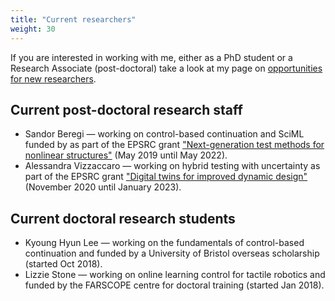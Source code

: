 ```yaml
---
title: "Current researchers"
weight: 30
---
```


If you are interested in working with me, either as a PhD student or a Research Associate (post-doctoral) take a look at my page on [opportunities for new researchers](../new-researchers/).

## Current post-doctoral research staff

* Sandor Beregi &mdash; working on control-based continuation and SciML funded by as part of the EPSRC grant ["Next-generation test methods for nonlinear structures"](https://gow.epsrc.ukri.org/NGBOViewGrant.aspx?GrantRef=EP/P019323/1) (May 2019 until May 2022).
* Alessandra Vizzaccaro &mdash; working on hybrid testing with uncertainty as part of the EPSRC grant ["Digital twins for improved dynamic design"](https://gow.epsrc.ukri.org/NGBOViewGrant.aspx?GrantRef=EP/R006768/1) (November 2020 until January 2023).

## Current doctoral research students

* Kyoung Hyun Lee &mdash; working on the fundamentals of control-based continuation and funded by a University of Bristol overseas scholarship (started Oct 2018).
* Lizzie Stone &mdash; working on online learning control for tactile robotics and funded by the FARSCOPE centre for doctoral training (started Jan 2018).
